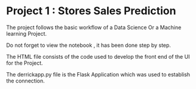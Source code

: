 # Project 1 : Stores Sales Prediction #

The project follows the basic workflow of a Data Science Or a Machine learning Project.

Do not forget to view the notebook , it has been done step by step.

The HTML file consists of the code used to develop the front end of the UI for the Project.

The derrickapp.py file is the Flask Application which was used to establish the connection.
